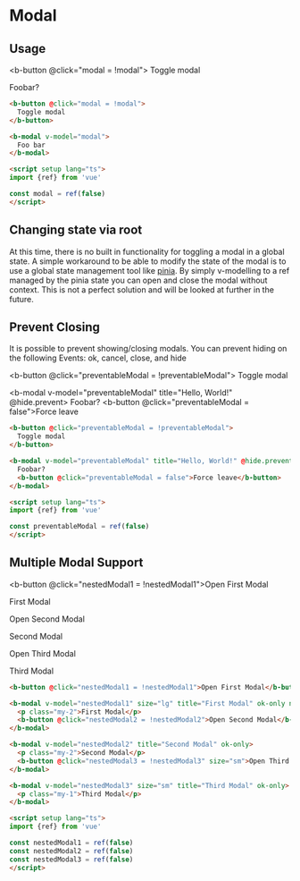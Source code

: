 # Modal

## Usage

<b-button @click="modal = !modal">
  Toggle modal
</b-button>

<b-modal v-model="modal" title="Hello, World!">
  Foobar?
</b-modal>

```html
<b-button @click="modal = !modal">
  Toggle modal
</b-button>

<b-modal v-model="modal">
  Foo bar
</b-modal>

<script setup lang="ts">
import {ref} from 'vue'

const modal = ref(false)
</script>
```

## Changing state via root

At this time, there is no built in functionality for toggling a modal in a global state. A simple workaround to be able to modify the state of the modal is to use a global state management tool like [pinia](https://pinia.vuejs.org/). By simply v-modelling to a ref managed by the pinia state you can open and close the modal without context. This is not a perfect solution and will be looked at further in the future.

## Prevent Closing

It is possible to prevent showing/closing modals. You can prevent hiding on the following Events: ok, cancel, close, and hide

<b-button @click="preventableModal = !preventableModal">
  Toggle modal
</b-button>

<b-modal v-model="preventableModal" title="Hello, World!" @hide.prevent>
  Foobar?
  <b-button @click="preventableModal = false">Force leave</b-button>
</b-modal>

```html
<b-button @click="preventableModal = !preventableModal">
  Toggle modal
</b-button>

<b-modal v-model="preventableModal" title="Hello, World!" @hide.prevent>
  Foobar?
  <b-button @click="preventableModal = false">Force leave</b-button>
</b-modal>

<script setup lang="ts">
import {ref} from 'vue'

const preventableModal = ref(false)
</script>
```

## Multiple Modal Support

<b-button @click="nestedModal1 = !nestedModal1">Open First Modal</b-button>

<b-modal v-model="nestedModal1" size="lg" title="First Modal" ok-only no-stacking>
  <p class="my-2">First Modal</p>
  <b-button @click="nestedModal2 = !nestedModal2">Open Second Modal</b-button>
</b-modal>

<b-modal v-model="nestedModal2" title="Second Modal" ok-only>
  <p class="my-2">Second Modal</p>
  <b-button @click="nestedModal3 = !nestedModal3" size="sm">Open Third Modal</b-button>
</b-modal>

<b-modal v-model="nestedModal3" size="sm" title="Third Modal" ok-only>
  <p class="my-1">Third Modal</p>
</b-modal>

```html
<b-button @click="nestedModal1 = !nestedModal1">Open First Modal</b-button>

<b-modal v-model="nestedModal1" size="lg" title="First Modal" ok-only no-stacking>
  <p class="my-2">First Modal</p>
  <b-button @click="nestedModal2 = !nestedModal2">Open Second Modal</b-button>
</b-modal>

<b-modal v-model="nestedModal2" title="Second Modal" ok-only>
  <p class="my-2">Second Modal</p>
  <b-button @click="nestedModal3 = !nestedModal3" size="sm">Open Third Modal</b-button>
</b-modal>

<b-modal v-model="nestedModal3" size="sm" title="Third Modal" ok-only>
  <p class="my-1">Third Modal</p>
</b-modal>

<script setup lang="ts">
import {ref} from 'vue'

const nestedModal1 = ref(false)
const nestedModal2 = ref(false)
const nestedModal3 = ref(false)
</script>
```

<ClientOnly>
  <ComponentReference></ComponentReference>
</ClientOnly>

<script setup lang="ts">
import {ref} from 'vue'

const modal = ref(false)

const preventableModal = ref(false)

const nestedModal1 = ref(false)
const nestedModal2 = ref(false)
const nestedModal3 = ref(false)
</script>
